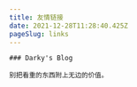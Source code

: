 ```yaml
---
title: 友情链接
date: 2021-12-28T11:28:40.425Z
pageSlug: links
---
```


```#(https://avatars.githubusercontent.com/u/7220778)[https://darkyzhou.net]
### Darky's Blog

别把看重的东西附上无边的价值。
```

